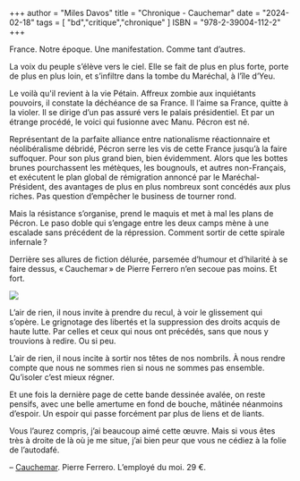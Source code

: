 +++
author = "Miles Davos"
title = "Chronique - Cauchemar"
date = "2024-02-18"
tags = [
    "bd","critique","chronique"
]
ISBN = "978-2-39004-112-2"
+++

France. Notre époque. Une manifestation. Comme tant d’autres.

La voix du peuple s’élève vers le ciel. Elle se fait de plus en plus forte, porte de plus en plus loin, et s’infiltre dans la tombe du Maréchal, à l’île d’Yeu.

Le voilà qu'il revient à la vie Pétain. Affreux zombie aux inquiétants pouvoirs, il constate la déchéance de sa France. Il l’aime sa France, quitte à la violer. Il se dirige d’un pas assuré vers le palais présidentiel. Et par un étrange procédé, le voici qui fusionne avec Manu. Pécron est né. 

Représentant de la parfaite alliance entre nationalisme réactionnaire et néolibéralisme débridé, Pécron serre les vis de cette France jusqu’à la faire suffoquer. Pour son plus grand bien, bien évidemment. Alors que les bottes brunes pourchassent les métèques, les bougnouls, et autres non-Français, et exécutent le plan global de rémigration annoncé par le Maréchal-Président, des avantages de plus en plus nombreux sont concédés aux plus riches. Pas question d’empêcher le business de tourner rond.

Mais la résistance s’organise, prend le maquis et met à mal les plans de Pécron. Le paso doble qui s’engage entre les deux camps mène à une escalade sans précédent de la répression. Comment sortir de cette spirale infernale ?
	
Derrière ses allures de fiction délurée, parsemée d’humour et d’hilarité à se faire dessus, « Cauchemar » de Pierre Ferrero n’en secoue pas moins. Et fort.

![](/images/cauchemar.jpeg)
	
L’air de rien, il nous invite à prendre du recul, à voir le glissement qui s’opère. Le grignotage des libertés et la suppression des droits acquis de haute lutte. Par celles et ceux qui nous ont précédés, sans que nous y trouvions à redire. Ou si peu.
	
L’air de rien, il nous incite à sortir nos têtes de nos nombrils. À nous rendre compte que nous ne sommes rien si nous ne sommes pas ensemble. Qu’isoler c’est mieux régner.

Et une fois la dernière page de cette bande dessinée avalée, on reste pensifs, avec une belle amertume en fond de bouche, mâtinée néanmoins d’espoir. Un espoir qui passe forcément par plus de liens et de liants.

Vous l’aurez compris, j’ai beaucoup aimé cette œuvre. Mais si vous êtes très à droite de là où je me situe, j’ai bien peur que vous ne cédiez à la folie de l’autodafé.

–
[Cauchemar](https://employe-du-moi.org/Cauchemar). Pierre Ferrero. L’employé du moi. 29 €.
